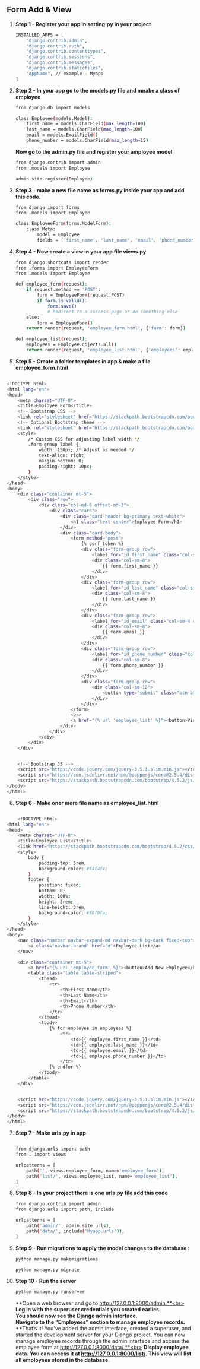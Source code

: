 ## Form Add & View

1. **Step 1 - Register your app in setting.py in your project**
    ```bash
    INSTALLED_APPS = [
        "django.contrib.admin",
        "django.contrib.auth",
        "django.contrib.contenttypes",
        "django.contrib.sessions",
        "django.contrib.messages",
        "django.contrib.staticfiles",
        "AppName", // example - Myapp
    ]
    ```

2. **Step 2 - In your app go to the models.py file and mnake a class of employee**
    ```bash
    from django.db import models

    class Employee(models.Model):
        first_name = models.CharField(max_length=100)
        last_name = models.CharField(max_length=100)
        email = models.EmailField()
        phone_number = models.CharField(max_length=15)
    ```
    **Now go to the admin.py file and register your amployee model**

    ```bash
    from django.contrib import admin
    from .models import Employee

    admin.site.register(Employee)
    ```

3. **Step 3 - make a new file name as forms.py inside your app and add this code.**
    ```bash
    from django import forms
    from .models import Employee

    class EmployeeForm(forms.ModelForm):
        class Meta:
            model = Employee
            fields = ['first_name', 'last_name', 'email', 'phone_number']
    ```

4. **Step 4 - Now create a view in your app file views.py**
    ```bash
    from django.shortcuts import render
    from .forms import EmployeeForm
    from .models import Employee 

    def employee_form(request):
        if request.method == 'POST':
            form = EmployeeForm(request.POST)
            if form.is_valid():
                form.save()
                # Redirect to a success page or do something else
        else:
            form = EmployeeForm()
        return render(request, 'employee_form.html', {'form': form})

    def employee_list(request):
        employees = Employee.objects.all()
        return render(request, 'employee_list.html', {'employees': employees})
    ```

5. **Step 5 - Create a folder templates in app & make a file employee_form.html**

```bash

<!DOCTYPE html>
<html lang="en">
<head>
    <meta charset="UTF-8">
    <title>Employee Form</title>
    <!-- Bootstrap CSS -->
    <link rel="stylesheet" href="https://stackpath.bootstrapcdn.com/bootstrap/4.5.2/css/bootstrap.min.css">
    <!-- Optional Bootstrap theme -->
    <link rel="stylesheet" href="https://stackpath.bootstrapcdn.com/bootstrap/4.5.2/css/bootstrap-theme.min.css">
    <style>
        /* Custom CSS for adjusting label width */
        .form-group label {
            width: 150px; /* Adjust as needed */
            text-align: right;
            margin-bottom: 0;
            padding-right: 10px;
        }
    </style>
</head>
<body>
    <div class="container mt-5">
        <div class="row">
            <div class="col-md-6 offset-md-3">
                <div class="card">
                    <div class="card-header bg-primary text-white">
                        <h1 class="text-center">Employee Form</h1>
                    </div>
                    <div class="card-body">
                        <form method="post">
                            {% csrf_token %}
                            <div class="form-group row">
                                <label for="id_first_name" class="col-sm-4 col-form-label">First Name:</label>
                                <div class="col-sm-8">
                                    {{ form.first_name }}
                                </div>
                            </div>
                            <div class="form-group row">
                                <label for="id_last_name" class="col-sm-4 col-form-label">Last Name:</label>
                                <div class="col-sm-8">
                                    {{ form.last_name }}
                                </div>
                            </div>
                            <div class="form-group row">
                                <label for="id_email" class="col-sm-4 col-form-label">Email:</label>
                                <div class="col-sm-8">
                                    {{ form.email }}
                                </div>
                            </div>
                            <div class="form-group row">
                                <label for="id_phone_number" class="col-sm-4 col-form-label">Phone Number:</label>
                                <div class="col-sm-8">
                                    {{ form.phone_number }}
                                </div>
                            </div>
                            <div class="form-group row">
                                <div class="col-sm-12">
                                    <button type="submit" class="btn btn-primary btn-block">Submit</button>
                                </div>
                            </div>
                        </form>
                        <br>
                        <a href="{% url 'employee_list' %}"><button>View Employee Data</button></a>
                    </div>
                </div>
            </div>
        </div>
    </div>


    <!-- Bootstrap JS -->
    <script src="https://code.jquery.com/jquery-3.5.1.slim.min.js"></script>
    <script src="https://cdn.jsdelivr.net/npm/@popperjs/core@2.5.4/dist/umd/popper.min.js"></script>
    <script src="https://stackpath.bootstrapcdn.com/bootstrap/4.5.2/js/bootstrap.min.js"></script>
</body>
</html>

```

6. **Step 6 - Make oner more file name as employee_list.html**

```bash

    <!DOCTYPE html>
<html lang="en">
<head>
    <meta charset="UTF-8">
    <title>Employee List</title>
    <link href="https://stackpath.bootstrapcdn.com/bootstrap/4.5.2/css/bootstrap.min.css" rel="stylesheet">
    <style>
        body {
            padding-top: 5rem;
            background-color: #f4f4f4;
        }
        footer {
            position: fixed;
            bottom: 0;
            width: 100%;
            height: 3rem;
            line-height: 3rem;
            background-color: #f8f9fa;
        }
    </style>
</head>
<body>
    <nav class="navbar navbar-expand-md navbar-dark bg-dark fixed-top">
        <a class="navbar-brand" href="#">Employee List</a>
    </nav>

    <div class="container mt-5">
        <a href="{% url 'employee_form' %}"><button>Add New Employee</button></a>
        <table class="table table-striped">
            <thead>
                <tr>
                    <th>First Name</th>
                    <th>Last Name</th>
                    <th>Email</th>
                    <th>Phone Number</th>
                </tr>
            </thead>
            <tbody>
                {% for employee in employees %}
                    <tr>
                        <td>{{ employee.first_name }}</td>
                        <td>{{ employee.last_name }}</td>
                        <td>{{ employee.email }}</td>
                        <td>{{ employee.phone_number }}</td>
                    </tr>
                {% endfor %}
            </tbody>
        </table>
    </div>


    <script src="https://code.jquery.com/jquery-3.5.1.slim.min.js"></script>
    <script src="https://cdn.jsdelivr.net/npm/@popperjs/core@2.5.4/dist/umd/popper.min.js"></script>
    <script src="https://stackpath.bootstrapcdn.com/bootstrap/4.5.2/js/bootstrap.min.js"></script>
</body>
</html>
```

7. **Step 7 - Make urls.py in app**

    ```bash

    from django.urls import path
    from . import views

    urlpatterns = [
        path('', views.employee_form, name='employee_form'),
        path('list/', views.employee_list, name='employee_list'),
    ]

    ```

8. **Step 8 - In your project there is one urls.py file add this code**
    ```bash
    from django.contrib import admin
    from django.urls import path, include

    urlpatterns = [
        path('admin/', admin.site.urls),
        path('data/', include('Myapp.urls')),
    ]
    ```

9. **Step 9 - Run migrations to apply the model changes to the database :**

    ```bash
    python manage.py makemigrations
    ```

    ```bash
    python manage.py migrate
    ```

10. **Step 10 - Run the server**

    ```bash
    python manage.py runserver
    ```
    **Open a web browser and go to http://127.0.0.1:8000/admin.**<br>
    **Log in with the superuser credentials you created earlier.**<br>
    **You should now see the Django admin interface.**<br>
    **Navigate to the “Employees” section to manage employee records.**<br>
    **That’s it! You’ve added the admin interface, created a superuser, and started the development server for your Django project. You can now manage employee records through the admin interface and access the employee form at http://127.0.0.1:8000/data/.**<br>
    **Display employee data. You can access it at http://127.0.0.1:8000/list/. This view will list all employees stored in the database.**